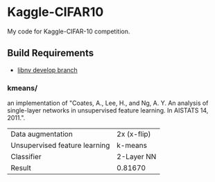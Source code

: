 # Kaggle-CIFAR10

My code for Kaggle-CIFAR-10 competition.

## Build Requirements

- [libnv develop branch](https://github.com/nagadomi/nv/tree/develop)</a>

### kmeans/

an implementation of "Coates, A., Lee, H., and Ng, A. Y. An analysis of single-layer networks in unsupervised feature learning. In AISTATS 14, 2011.".

<table>
  <tbody>
    <tr>
      <td>Data augmentation</td><td>2x (x-flip)</td>
    </tr>
    <tr>
      <td>Unsupervised feature learning</td><td>k-means</td>
    </tr>
    <tr>
      <td>Classifier</td><td>2-Layer NN</td>
    </tr>
    <tr>
      <td>Result</td><td>0.81670</td>
    </tr>
  </tbody>
</table>
